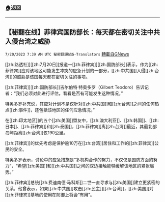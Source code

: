 ###  [:house:返回](README.md)
---


## 【秘翻在线】菲律宾国防部长：每天都在密切关注中共入侵台湾之威胁
`7/20/2023 7:39 AM UTC 秘密翻譯組G-Translators` [轉載自GNews](https://gnews.org/articles/1474106)

[[zh:路透社]][[zh:7月20日]]报道—[[zh:菲律宾]][[zh:国防部长]]表示，作为[[zh:菲律宾]]应对该地区可能发生冲突的应急计划的一部分，[[zh:中共国]]入侵[[zh:台湾]]的威胁是该国每天都在密切关注的事项。

[[zh:菲律宾]][[zh:国防部长]]吉尔伯特·特奥多罗（Gilbert Teodoro）告诉记者：“我们必须对此进行评估，看看是否有可能发生这种情况。”

特奥多罗补充说，其应对计划不是仅针对[[zh:中共国]]和[[zh:台湾]]之间的任何热点[[zh:事件]]，还包括该地区的任何应急情况。”

在[[zh:印太地区]]的五个[[zh:美国]]盟友中，[[zh:澳大利亚]]、[[zh:韩国]]、[[zh:日本]]、[[zh:菲律宾]]和[[zh:泰国]]，[[zh:菲律宾]]离[[zh:台湾]]最近，其最北部岛屿距离[[zh:台湾]]仅190公里。

[[zh:菲律宾]]的优先考虑是保护逾10万在[[zh:台湾]]居住和工作的[[zh:菲律宾]]公民的安全。

特奥多罗表示，讨论中的应急措施是“多机构合作的努力，不仅仅是国防方面的努力”，“希望[[zh:美国]]和[[zh:中共国]]之间的双边接触能够缓解该地区的紧张局势。”

[[zh:菲律宾]]总统[[zh:费迪南德·马科斯]]二世一直寻求与[[zh:美国]]建立更紧密的关系，他曾表示，如果[[zh:中共国]]攻击[[zh:民主]][[zh:台湾]]，[[zh:美国]]对[[zh:菲律宾]]基地的使用在防御上将会“有用”。
